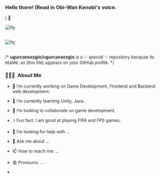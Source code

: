 ### Hello there! (Read in Obi-Wan Kenobi's voice.
) 👋

<img alt="fly" src="[https://tenor.com/view/obi-wan-kenobi-hello-there-star-wars-disney-gif-26025920](https://c.tenor.com/Bks2Si272y4AAAAd/obi-wan-kenobi-hello-there.gif)" /> </br></br>

<img alt="fly" src="https://www.halildurmus.com/wp-content/uploads/2020/06/444-codes.jpg" /> </br></br>


/* **ugurcansezgin/ugurcansezgin** is a ✨ _special_ ✨ repository because its `README.md` (this file) appears on your GitHub profile. */

### 👨🏻‍💻 &nbsp;About Me

- 🔭 I’m currently working on Game Development, Frontend and Backend web development..
- 🌱 I’m currently learning Unity, Java..
- 👯 I’m looking to collaborate on game development.
- ⚡ Fun fact: I am good at playing FIFA and FPS games.





- 🤔 I’m looking for help with ...
- 💬 Ask me about ...
- 📫 How to reach me: ...
- 😄 Pronouns: ...
- 
